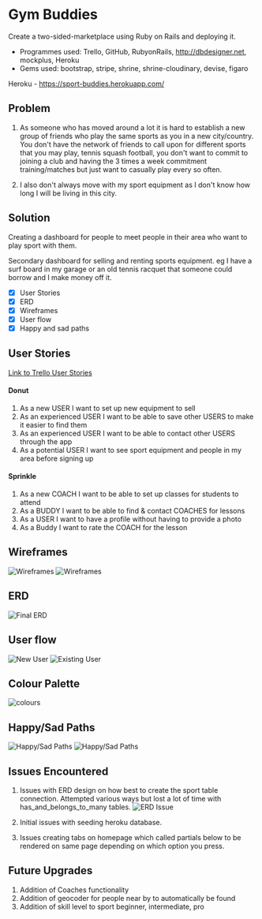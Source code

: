 # Gym Buddies
Create a two-sided-marketplace using Ruby on Rails and deploying it.

- Programmes used: Trello, GitHub, RubyonRails, http://dbdesigner.net, mockplus, Heroku
- Gems used: bootstrap, stripe, shrine, shrine-cloudinary, devise, figaro

Heroku - https://sport-buddies.herokuapp.com/

## Problem
1. As someone who has moved around a lot it is hard to establish a new group of friends who play the same sports as you in a new city/country. You don't have the network of friends to call upon for different sports that you may play, tennis squash football, you don't want to commit to joining a club and having the 3 times a week commitment training/matches but just want to casually play every so often.

2. I also don't always move with my sport equipment as I don't know how long I will be living in this city.

## Solution
Creating a dashboard for people to meet people in their area who want to play sport with them.

Secondary dashboard for selling and renting sports equipment.
eg I have a surf board in my garage or an old tennis racquet that someone could borrow and I make money off it.

- [x] User Stories
- [x] ERD
- [x] Wireframes
- [x] User flow
- [x] Happy and sad paths

## User Stories
[Link to Trello User Stories](https://trello.com/b/pndMIfVo/term-2-two-sided-market-place)

#### Donut
1. As a new USER I want to set up new equipment to sell
2. As an experienced USER I want to be able to save other USERS to make it easier to find them
3. As an experienced USER I want to be able to contact other USERS through the app
4. As a potential USER I want to see sport equipment and people in my area before signing up

#### Sprinkle
1. As a new COACH I want to be able to set up classes for students to attend
2. As a BUDDY I want to be able to find & contact COACHES for lessons
3. As a USER I want to have a profile without having to provide a photo
4. As a Buddy I want to rate the COACH for the lesson

## Wireframes
![Wireframes](/docs/img/wireframe1.png)
![Wireframes](/docs/img/wireframe2.png)

## ERD
![Final ERD](/docs/img/ERD.png)

## User flow
![New User](/docs/img/Userflow1.png)
![Existing User](/docs/img/Userflow2.png)

## Colour Palette
![colours](/docs/img/Colour_Palette.png)

## Happy/Sad Paths
![Happy/Sad Paths](/docs/img/Happysad1.png)
![Happy/Sad Paths](/docs/img/Happysad2.png)

## Issues Encountered
1. Issues with ERD design on how best to create the sport table connection. Attempted various ways but lost a lot of time with has_and_belongs_to_many tables.
![ERD Issue](/docs/img/ERD_issue.png)

2. Initial issues with seeding heroku database.
3. Issues creating tabs on homepage which called partials below to be rendered on same page depending on which option you press.

## Future Upgrades
1. Addition of Coaches functionality
2. Addition of geocoder for people near by to automatically be found
3. Addition of skill level to sport beginner, intermediate, pro
